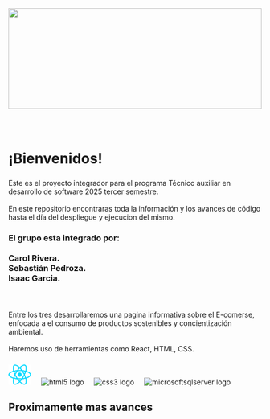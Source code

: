 
<div align="center">
  <img height="200" width="100%"
src="https://cdn.vectorstock.com/i/preview-1x/40/15/banner-software-development-programming-web-site-vector-38004015.jpg"  />
</div>

###

<br clear="both">

<h1 align="left">¡Bienvenidos!</h1>

###

<p align="left">Este es el proyecto integrador para el programa Técnico auxiliar en desarrollo de software 2025 tercer semestre.<br><br>En este repositorio encontraras toda la información y los avances de código hasta el día del despliegue y ejecucion del mismo.</p>

###

<div align="left">
</div>

###

<h3 align="left">El grupo esta integrado por:<br> <br>Carol Rivera.<br>Sebastián Pedroza.<br>Isaac Garcia.<br></h3>

###

<br clear="both">

<p align="left">Entre los tres desarrollaremos una pagina informativa sobre el E-comerse, enfocada a el consumo de productos sostenibles y concientización ambiental. <br><br>Haremos uso de herramientas como React, HTML, CSS.</p>

###

<img align="right" height="200" src=""  />

###

<div align="left">
  <img src="src/assets/react.svg" height="40" alt="React logo"  />
  <img width="12" />
  <img src="https://cdn.jsdelivr.net/gh/devicons/devicon/icons/html5/html5-original.svg" height="40" alt="html5 logo"  />
  <img width="12" />
  <img src="https://cdn.jsdelivr.net/gh/devicons/devicon/icons/css3/css3-original.svg" height="40" alt="css3 logo"  />
  <img width="12" />
  <img src="" height="40" alt="microsoftsqlserver logo"  />
</div>

###

<h2 align="left">Proximamente mas avances</h2>

###
